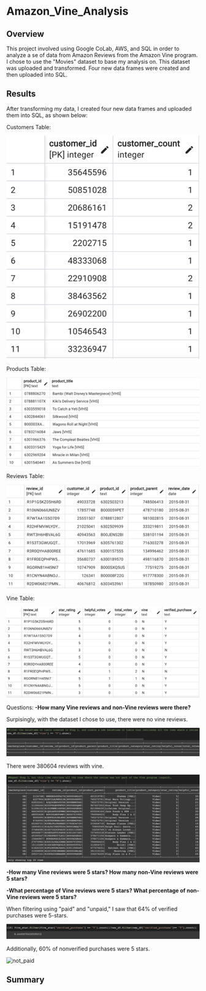 # Amazon_Vine_Analysis

## Overview
This project involved using Google CoLab, AWS, and SQL in order to analyze a se of data from Amazon Reviews from the Amazon Vine program.  I chose to use the "Movies" dataset to base my analysis on. This dataset was uploaded and transformed.  Four new data frames were created and then uploaded into SQL. 

## Results
After transforming my data, I created four new data frames and uploaded them into SQL, as shown below:

Customers Table:

![customers](https://github.com/heatherhutchinson211/Amazon_Vine_Analysis/blob/main/customers.png)

Products Table:

![products](https://github.com/heatherhutchinson211/Amazon_Vine_Analysis/blob/main/products.png)

Reviews Table:

![reviews](https://github.com/heatherhutchinson211/Amazon_Vine_Analysis/blob/main/reviews.png)

Vine Table:

![vine](https://github.com/heatherhutchinson211/Amazon_Vine_Analysis/blob/main/vine.png)

Questions:
**-How many Vine reviews and non-Vine reviews were there?**

Surpisingly, with the dataset I chose to use, there were no vine reviews.

![no vine](https://github.com/heatherhutchinson211/Amazon_Vine_Analysis/blob/main/no_vine.png)

There were 380604 reviews with vine.

![vinereviews](https://github.com/heatherhutchinson211/Amazon_Vine_Analysis/blob/main/vine_review.png)

**-How many Vine reviews were 5 stars? How many non-Vine reviews were 5 stars?**

**-What percentage of Vine reviews were 5 stars? What percentage of non-Vine reviews were 5 stars?**

When filtering using "paid" and "unpaid," I saw that 64% of verified purchases were 5-stars.

![paid](https://github.com/heatherhutchinson211/Amazon_Vine_Analysis/blob/main/verified.png)

Additionally, 60% of nonverified purchases were 5 stars.

![not_paid]()

## Summary
